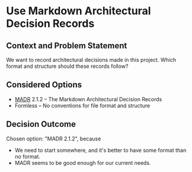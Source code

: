 # Use Markdown Architectural Decision Records

## Context and Problem Statement

We want to record architectural decisions made in this project.
Which format and structure should these records follow?

## Considered Options

- [MADR](https://adr.github.io/madr/) 2.1.2 – The Markdown Architectural Decision Records
- Formless – No conventions for file format and structure

## Decision Outcome

Chosen option: "MADR 2.1.2", because

- We need to start somewhere, and it's better to have some format than no format.
- MADR seems to be good enough for our current needs.
